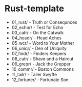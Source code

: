 # Rust-template

+ 01_rust/ - Truth or Consequnces
+ 02_echor/ - Test for Echo
+ 03_catr/ - On the Catwalk
+ 04_headr/ - Head Aches
+ 05_wcr/ - Word to Your Mother
+ 06_uniqr/ - Den of Uniquity
+ 07_findr/ - Finders Keepers
+ 08_cutr/ - Shave and a Haircut
+ 09_grepr/ - Jack the Grepper
+ 10_commr/ - Boston Commons
+ 11_tailr/ - Tailer Swyfte
+ 12_fortuner/ - Fortunate Son